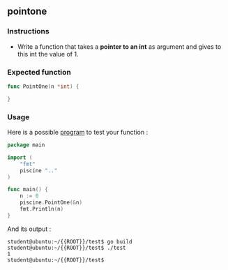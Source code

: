 ## pointone

### Instructions

-   Write a function that takes a **pointer to an int** as argument and gives to this int the value of 1.

### Expected function

```go
func PointOne(n *int) {

}
```

### Usage

Here is a possible [program](TODO-LINK) to test your function :

```go
package main

import (
    "fmt"
    piscine ".."
)

func main() {
    n := 0
    piscine.PointOne(&n)
    fmt.Println(n)
}
```

And its output :

```console
student@ubuntu:~/{{ROOT}}/test$ go build
student@ubuntu:~/{{ROOT}}/test$ ./test
1
student@ubuntu:~/{{ROOT}}/test$
```
